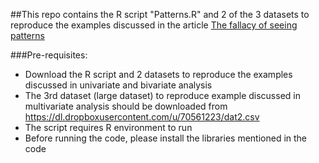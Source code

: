 ##This repo contains the R script "Patterns.R" and 2 of the 3 datasets to reproduce the examples discussed in the article [The fallacy of seeing patterns](https://blog.clevertap.com/the-fallacy-of-seeing-patterns/)


###Pre-requisites:
+ Download the R script and 2 datasets to reproduce the examples discussed in univariate and bivariate analysis
+ The 3rd dataset (large dataset) to reproduce example discussed in multivariate analysis should be downloaded from https://dl.dropboxusercontent.com/u/70561223/dat2.csv
+ The script requires R environment to run
+ Before running the code, please install the libraries mentioned in the code


